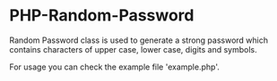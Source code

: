 # PHP-Random-Password
Random Password class is used to generate a strong password which contains characters of upper case, lower case, digits and symbols.

For usage you can check the example file 'example.php'.

